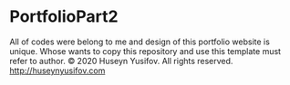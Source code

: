 # PortfolioPart2
All of codes were belong to me and design of this portfolio website is unique.
Whose wants to copy this repository and use this template must refer to author.
© 2020 Huseyn Yusifov. All rights reserved. http://huseynyusifov.com
